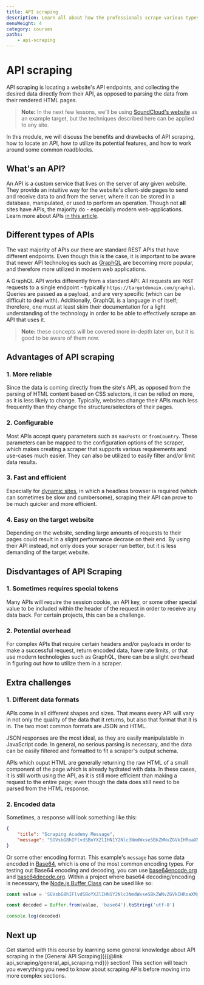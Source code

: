```yaml
---
title: API scraping
description: Learn all about how the professionals scrape various types of APIs with various configurations, parameters, and requirements.
menuWeight: 4
category: courses
paths:
    - api-scraping
---
```


# API scraping

API scraping is locating a website's API endpoints, and collecting the desired data directly from their API, as opposed to parsing the data from their rendered HTML pages.

> **Note:** In the next few lessons, we'll be using [SoundCloud's website](https://soundcloud.com) as an example target, but the techniques described here can be applied to any site.

In this module, we will discuss the benefits and drawbacks of API scraping, how to locate an API, how to utilize its potential features, and how to work around some common roadblocks.

## [](#what-is-api) What's an API?

An API is a custom service that lives on the server of any given website. They provide an intuitive way for the website's client-side pages to send and receive data to and from the server, where it can be stored in a database, manipulated, or used to perform an operation. Though not **all** sites have APIs, the majority do - especially modern web-applications. Learn more about APIs [in this article](https://blog.apify.com/what-is-an-api/).

## Different types of APIs

The vast majority of APIs our there are standard REST APIs that have different endpoints. Even though this is the case, it is important to be aware that newer API technologies such as [GraphQL](https://graphql.org/) are becoming more popular, and therefore more utilized in modern web applications.

A GraphQL API works differently from a standard API. All requests are `POST` requests to a single endpoint - typically `https://targetdomain.com/graphql`. Queries are passed as a payload, and are very specific (which can be difficult to deal with). Additionally, GraphQL is a language in of itself; therefore, one must at least skim their documentation for a light understanding of the technology in order to be able to effectively scrape an API that uses it.

> **Note:** these concepts will be covered more in-depth later on, but it is good to be aware of them now.

## [](#advantages) Advantages of API scraping

### 1. More reliable

Since the data is coming directly from the site's API, as opposed from the parsing of HTML content based on CSS selectors, it can be relied on more, as it is less likely to change. Typically, websites change their APIs much less frequently than they change the structure/selectors of their pages.

### 2. Configurable

Most APIs accept query parameters such as `maxPosts` or `fromCountry`. These parameters can be mapped to the configuration options of the scraper, which makes creating a scraper that supports various requirements and use-cases much easier. They can also be utilized to easily filter and/or limit data results.

### 3. Fast and efficient

Especially for [dynamic sites](https://blog.apify.com/what-is-a-dynamic-page/), in which a headless browser is required (which can sometimes be slow and cumbersome), scraping their API can prove to be much quicker and more efficient.

### 4. Easy on the target website

Depending on the website, sending large amounts of requests to their pages could result in a slight performance decrase on their end. By using their API instead, not only does your scraper run better, but it is less demanding of the target website.

## [](#disadvantages) Disdvantages of API Scraping

### 1. Sometimes requires special tokens

Many APIs will require the session cookie, an API key, or some other special value to be included within the header of the request in order to receive any data back. For certain projects, this can be a challenge.

### 2. Potential overhead

For complex APIs that require certain headers and/or payloads in order to make a successful request, return encoded data, have rate limits, or that use modern technologies such as GraphQL, there can be a slight overhead in figuring out how to utilize them in a scraper.

<!-- These will be articles in the future -->

## [](#extra-challenges) Extra challenges

### 1. Different data formats

APIs come in all different shapes and sizes. That means every API will vary in not only the quality of the data that it returns, but also that format that it is in. The two most common formats are JSON and HTML.

JSON responses are the most ideal, as they are easily manipulatable in JavaScript code. In general, no serious parsing is necessary, and the data can be easily filtered and formatted to fit a scraper's output schema.

APIs which ouput HTML are generally returning the raw HTML of a small component of the page which is already hydrated with data. In these cases, it is still worth using the API, as it is still more efficient than making a request to the entire page; even though the data does still need to be parsed from the HTML response.

### 2. Encoded data

Sometimes, a response will look something like this:

```JSON
{
    "title": "Scraping Academy Message",
    "message": "SGVsbG8hIFlvdSBoYXZlIHN1Y2Nlc3NmdWxseSBkZWNvZGVkIHRoaXMgYmFzZTY0IGVuY29kZWQgbWVzc2FnZSEgV2UgaG9wZSB5b3UncmUgbGVhcm5pbmcgYSBsb3QgZnJvbSB0aGUgQXBpZnkgU2NyYXBpbmcgQWNhZGVteSE="
}
```

Or some other encoding format. This example's `message` has some data encoded in [Base64](https://en.wikipedia.org/wiki/Base64), which is one of the most common encoding types. For testing out Base64 encoding and decoding, you can use [base64encode.org](https://www.base64encode.org/) and [base64decode.org](https://www.base64decode.org/). Within a project where base64 decoding/encoding is necessary, the [Node.js Buffer Class](https://nodejs.org/api/buffer.html) can be used like so:

```JavaScript
const value = 'SGVsbG8hIFlvdSBoYXZlIHN1Y2Nlc3NmdWxseSBkZWNvZGVkIHRoaXMgYmFzZTY0IGVuY29kZWQgbWVzc2FnZSEgV2UgaG9wZSB5b3UncmUgbGVhcm5pbmcgYSBsb3QgZnJvbSB0aGUgQXBpZnkgU2NyYXBpbmcgQWNhZGVteSE='

const decoded = Buffer.from(value, 'base64').toString('utf-8')

console.log(decoded)
```

## [](#next) Next up

Get started with this course by learning some general knowledge about API scraping in the [General API Scraping]({{@link api_scraping/general_api_scraping.md}}) section! This section will teach you everything you need to know about scraping APIs before moving into more complex sections.
